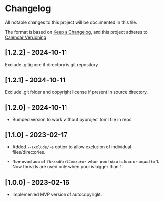 # Changelog

All notable changes to this project will be documented in this file.

The format is based on [Keep a Changelog](https://keepachangelog.com/en/1.0.0/), and
this project adheres to [Calendar Versioning](https://calver.org/).


## \[1.2.2\] - 2024-10-11

  Exclude .gitignore if directory is git repository.

## \[1.2.1\] - 2024-10-11

  Exclude .git folder and copyright license if present in source directory.


## \[1.2.0\] - 2024-10-11

- Bumped version to work without pyproject.toml file in repo.

## \[1.1.0\] - 2023-02-17

- Added `--exclude/-e` option to allow exclusion of individual files/directories.

- Removed use of `ThreadPoolExecutor` when pool size is less or equal to 1. Now threads
  are used only when pool is bigger than 1.

## \[1.0.0\] - 2023-02-16

- Implemented MVP version of autocopyright.

